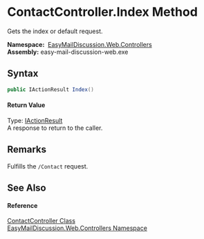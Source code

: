 ContactController.Index Method
==============================
Gets the index or default request.

  **Namespace:**  [EasyMailDiscussion.Web.Controllers][1]  
  **Assembly:** easy-mail-discussion-web.exe

Syntax
------

```csharp
public IActionResult Index()
```

#### Return Value
Type: [IActionResult][2]  
 A response to return to the caller. 

Remarks
-------
 Fulfills the `/Contact` request. 

See Also
--------

#### Reference
[ContactController Class][3]  
[EasyMailDiscussion.Web.Controllers Namespace][1]  

[1]: ../README.md
[2]: https://docs.microsoft.com/dotnet/api/microsoft.aspnetcore.mvc.iactionresult
[3]: README.md